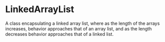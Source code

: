 # LinkedArrayList
A class encapsulating a linked array list, 
where as the length of the arrays increases, 
behavior approaches that of an array list,
and as the length decreases behavior approaches that of a linked list.
